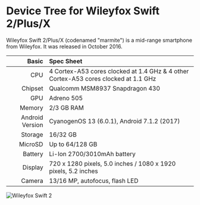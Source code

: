 Device Tree for Wileyfox Swift 2/Plus/X
==============================================

Wileyfox Swift 2/Plus/X (codenamed "marmite") is a mid-range smartphone from Wileyfox.
It was released in October 2016.

Basic   | Spec Sheet
-------:|:-------------------------
CPU     | 4 Cortex-A53 cores clocked at 1.4 GHz & 4 other Cortex-A53 cores clocked at 1.1 GHz
Chipset | Qualcomm MSM8937 Snapdragon 430
GPU     | Adreno 505
Memory  | 2/3 GB RAM
Android Version | CyanogenOS 13 (6.0.1), Android 7.1.2 (2017)
Storage | 16/32 GB
MicroSD | Up to 64/128 GB
Battery | Li-Ion 2700/3010mAh battery
Display | 720 x 1280 pixels, 5.0 inches / 1080 x 1920 pixels, 5.2 inches
Camera  | 13/16 MP, autofocus, flash LED


![Wileyfox Swift 2](https://www.wileyfox.com/media/wysiwyg/ProductImages/Swift2X/SWIFT_2X_CHAMPAGNE_FRONT_BACK.png "Wileyfox Swift 2")
